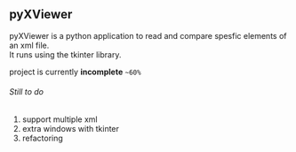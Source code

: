 ## pyXViewer

pyXViewer is a python application to read and compare spesfic elements of an xml file.  
It runs using the tkinter library.  

project is currently __incomplete__  `~60%`
  
  
 
###### Still to do
1. support multiple xml
1. extra windows with tkinter
1. refactoring